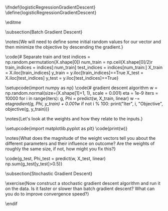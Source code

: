 \ifndef{logisticRegressionGradientDescent}
\define{logisticRegressionGradientDescent}

\editme

\subsection{Batch Gradient Descent}

\notes{We will need to define some initial random values for our vector and then minimize the objective by descending the gradient.}


\code{# Separate train and test
indices = np.random.permutation(X.shape[0])
num_train = np.ceil(X.shape[0]/2)r
train_indices = indices[:num_train]
test_indices = indices[num_train:]
X_train = X.iloc[train_indices]
y_train = y.iloc[train_indices]==True
X_test = X.iloc[test_indices]
y_test = y.iloc[test_indices]==True}


\setupcode{import numpy as np}
\code{# gradient descent algorithm
w = np.random.normal(size=(X.shape[1]+1, 1), scale = 0.001)
eta = 1e-9
iters = 10000
for i in range(iters):
    g, Phi = predict(w, X_train, linear)
    w -= eta*gradient(g, Phi, y_train) + 0.001*w
    if not i % 100:
        print("Iter", i, "Objective", objective(g, y_train))}

\notes{Let's look at the weights and how they relate to the inputs.}

\setupcode{import matplotlib.pyplot as plt}
\code{print(w)}

\notes{What does the magnitude of the weight vectors tell you about the different parameters and their influence on outcome? Are the weights of roughly the same size, if not, how might you fix this?}

\code{g_test, Phi_test = predict(w, X_test, linear)
np.sum(g_test[y_test]>0.5)}

\subsection{Stochastic Gradient Descent}

\exercise{Now construct a stochastic gradient descent algorithm and run it on the data. Is it faster or slower than batch gradient descent? What can you do to improve convergence speed?}

\endif
